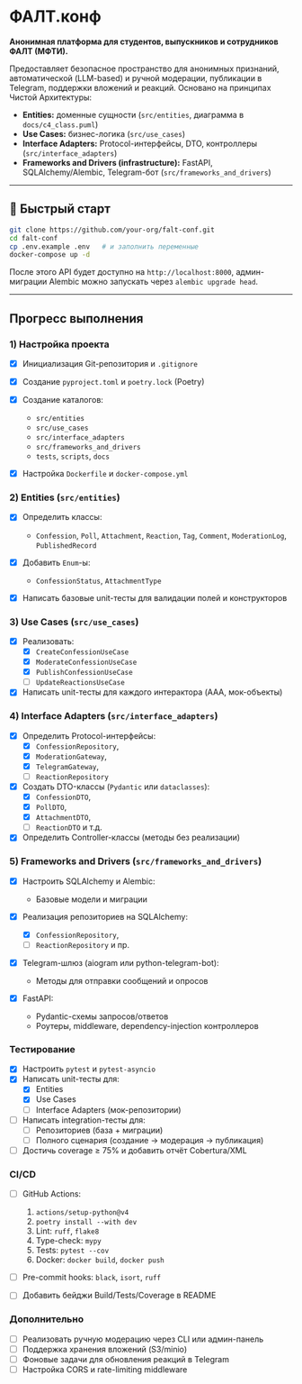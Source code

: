 # ФАЛТ.конф

**Анонимная платформа для студентов, выпускников и сотрудников ФАЛТ (МФТИ).**

Предоставляет безопасное пространство для анонимных признаний, автоматической (LLM-based) и ручной модерации, публикации в Telegram, поддержки вложений и реакций. Основано на принципах Чистой Архитектуры:

- **Entities:** доменные сущности (`src/entities`, диаграмма в `docs/c4_class.puml`)  
- **Use Cases:** бизнес-логика (`src/use_cases`)  
- **Interface Adapters:** Protocol-интерфейсы, DTO, контроллеры (`src/interface_adapters`)  
- **Frameworks and Drivers (infrastructure):** FastAPI, SQLAlchemy/Alembic, Telegram-бот (`src/frameworks_and_drivers`)

---

## 🚀 Быстрый старт

```bash
git clone https://github.com/your-org/falt-conf.git
cd falt-conf
cp .env.example .env   # и заполнить переменные
docker-compose up -d
```

После этого API будет доступно на `http://localhost:8000`, админ-миграции Alembic можно запускать через `alembic upgrade head`.

---

## Прогресс выполнения

### 1) Настройка проекта

* [x] Инициализация Git-репозитория и `.gitignore`
* [x] Создание `pyproject.toml` и `poetry.lock` (Poetry)
* [x] Создание каталогов:

  * `src/entities`
  * `src/use_cases`
  * `src/interface_adapters`
  * `src/frameworks_and_drivers`
  * `tests`, `scripts`, `docs`
* [x] Настройка `Dockerfile` и `docker-compose.yml`

### 2) Entities (`src/entities`)

* [x] Определить классы:
  * `Confession`, `Poll`, `Attachment`, `Reaction`, `Tag`, `Comment`, `ModerationLog`, `PublishedRecord`

* [x] Добавить `Enum`-ы:
  * `ConfessionStatus`, `AttachmentType`

* [x] Написать базовые unit-тесты для валидации полей и конструкторов

### 3) Use Cases (`src/use_cases`)

* [x] Реализовать:
  * [x] `CreateConfessionUseCase`
  * [x] `ModerateConfessionUseCase`
  * [x] `PublishConfessionUseCase`
  * [ ] `UpdateReactionsUseCase`

* [x] Написать unit-тесты для каждого интерактора (AAA, мок-объекты)

### 4) Interface Adapters (`src/interface_adapters`)

* [x] Определить Protocol-интерфейсы:
  * [x] `ConfessionRepository`, 
  * [x] `ModerationGateway`, 
  * [x] `TelegramGateway`, 
  * [ ] `ReactionRepository`

* [x] Создать DTO-классы (`Pydantic` или `dataclasses`):
  * [x] `ConfessionDTO`, 
  * [x] `PollDTO`, 
  * [x] `AttachmentDTO`, 
  * [ ] `ReactionDTO` и т.д.

* [x] Определить Controller-классы (методы без реализации)

### 5) Frameworks and Drivers (`src/frameworks_and_drivers`)

* [x] Настроить SQLAlchemy и Alembic:
  * Базовые модели и миграции

* [x] Реализация репозиториев на SQLAlchemy:
  * [x] `ConfessionRepository`, 
  * [ ] `ReactionRepository` и пр.

* [x] Telegram-шлюз (aiogram или python-telegram-bot):
  * Методы для отправки сообщений и опросов

* [x] FastAPI:
  * Pydantic-схемы запросов/ответов
  * Роутеры, middleware, dependency-injection контроллеров

### Тестирование

* [x] Настроить `pytest` и `pytest-asyncio`
* [x] Написать unit-тесты для:
  * [x] Entities
  * [x] Use Cases
  * [ ] Interface Adapters (мок-репозитории)

* [ ] Написать integration-тесты для:
  * [ ] Репозиториев (база + миграции)
  * [ ] Полного сценария (создание → модерация → публикация)

* [ ] Достичь coverage ≥ 75% и добавить отчёт Cobertura/XML

### CI/CD

* [ ] GitHub Actions:

  1. `actions/setup-python@v4`
  2. `poetry install --with dev`
  3. Lint: `ruff`, `flake8`
  4. Type-check: `mypy`
  5. Tests: `pytest --cov`
  6. Docker: `docker build`, `docker push`
* [ ] Pre-commit hooks: `black`, `isort`, `ruff`
* [ ] Добавить бейджи Build/Tests/Coverage в README

### Дополнительно

* [ ] Реализовать ручную модерацию через CLI или админ-панель
* [ ] Поддержка хранения вложений (S3/minio)
* [ ] Фоновые задачи для обновления реакций в Telegram
* [ ] Настройка CORS и rate-limiting middleware
